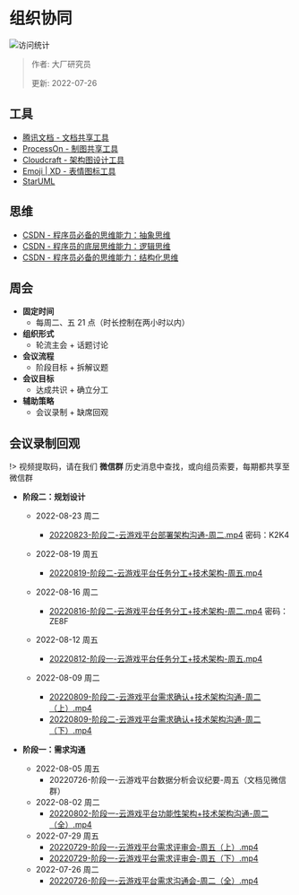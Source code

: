 # 组织协同

![访问统计](https://visitor-badge.glitch.me/badge?page_id=senlypan.cloudgaming.02-organizational-collaboration&left_color=blue&right_color=red)

> 作者: 大厂研究员
>
> 更新: 2022-07-26

## 工具

- [腾讯文档 - 文档共享工具](https://docs.qq.com/desktop)
- [ProcessOn - 制图共享工具](https://www.processon.com/)
- [Cloudcraft - 架构图设计工具](https://www.cloudcraft.co/)
- [Emoji | XD - 表情图标工具](https://emojixd.com/)
- [StarUML](https://staruml.io)

## 思维

- [CSDN - 程序员必备的思维能力：抽象思维](https://blog.csdn.net/significantfrank/article/details/113798446)
- [CSDN - 程序员的底层思维能力：逻辑思维](https://blog.csdn.net/significantfrank/article/details/119273535)
- [CSDN - 程序员必备的思维能力：结构化思维](https://blog.csdn.net/significantfrank/article/details/116525195)

## 周会

- **固定时间**
    - 每周二、五 21 点（时长控制在两小时以内）
- **组织形式**
    - 轮流主会 + 话题讨论
- **会议流程**
    - 阶段目标 + 拆解议题
- **会议目标**
    - 达成共识 + 确立分工
- **辅助策略**
    - 会议录制 + 缺席回观

## 会议录制回观

!> 视频提取码，请在我们 **微信群** 历史消息中查找，或向组员索要，每期都共享至微信群 

- **阶段二：规划设计**
    - 2022-08-23 周二
        - [20220823-阶段二-云游戏平台部署架构沟通-周二.mp4](https://meeting.tencent.com/v2/cloud-record/share?id=18e3c24d-7501-4197-a326-d52797f7e690)
        密码：K2K4
    - 2022-08-19 周五
        - [20220819-阶段二-云游戏平台任务分工+技术架构-周五.mp4](https://meeting.tencent.com/user-center/shared-record-info?id=78f2fba5-0736-450b-a32c-a991b56b1d34&click_source_for_middle_login=2)
    
    - 2022-08-16 周二
        - [20220816-阶段二-云游戏平台任务分工+技术架构-周二.mp4](https://meeting.tencent.com/v2/cloud-record/share?id=bfd82588-7dd5-4fcd-9280-186570b923f9&from=3)
        密码：ZE8F
    - 2022-08-12 周五
        - [20220812-阶段一-云游戏平台任务分工+技术架构-周五.mp4](https://share.weiyun.com/6zo29Mz7)
    - 2022-08-09 周二
        - [20220809-阶段二-云游戏平台需求确认+技术架构沟通-周二（上）.mp4](https://yunpan.360.cn/surl_y8rIHaxxKBg)
        - [20220809-阶段二-云游戏平台需求确认+技术架构沟通-周二（下）.mp4](https://yunpan.360.cn/surl_y8rILJwCQT3)
    
- **阶段一：需求沟通**
    - 2022-08-05 周五
        - 20220726-阶段一-云游戏平台数据分析会议纪要-周五（文档见微信群）
    - 2022-08-02 周二
        - [20220802-阶段一-云游戏平台功能性架构+技术架构沟通-周二（全）.mp4](https://yunpan.360.cn/surl_y8rImXi4N7K)
    - 2022-07-29 周五
        - [20220729-阶段一-云游戏平台需求评审会-周五（上）.mp4](https://yunpan.360.cn/surl_y8cpIcJGBwS)
        - [20220729-阶段一-云游戏平台需求评审会-周五（下）.mp4](https://yunpan.360.cn/surl_y8cpN3H2zWJ)
    - 2022-07-26 周二
        - [20220726-阶段一-云游戏平台需求沟通会-周二（全）.mp4](https://yunpan.360.cn/surl_y8wgwHktxnE)

